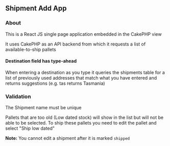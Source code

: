 ## Shipment Add App

### About
This is a React JS single page application embedded in the CakePHP view

It uses CakePHP as an API backend from which it requests a list of available-to-ship pallets

#### Destination field has type-ahead
When entering a destination as you type it queries the shipments table for a list of previously used addresses that match what you have entered and returns suggestions (e.g. tas returns Tasmania)

### Validation

The Shipment name must be unique

Pallets that are too old (Low dated stock) will show in the list but will not be able to be selected. To ship these pallets you need to edit the pallet and select "Ship low dated"

**Note:** You cannot edit a shipment after it is marked `shipped`

